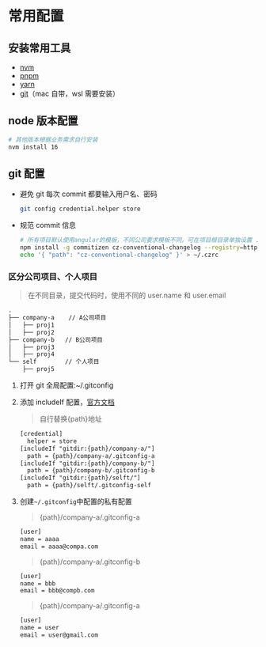 # 常用配置

## 安装常用工具

- [nvm](https://github.com/nvm-sh/nvm#installing-and-updating)
- [pnpm](https://pnpm.io/zh/)
- [yarn](https://yarnpkg.com/getting-started/install)
- [git](https://git-scm.com/downloads)（mac 自带，wsl 需要安装）

## node 版本配置

```sh
# 其他版本根据业务需求自行安装
nvm install 16
```

## git 配置

- 避免 git 每次 commit 都要输入用户名、密码

  ```sh
  git config credential.helper store
  ```

- 规范 commit 信息

  ```sh
  # 所有项目默认使用angular的模板，不同公司要求模板不同，可在项目根目录单独设置 .czrc
  npm install -g commitizen cz-conventional-changelog --registry=https://registry.npmmirror.com
  echo '{ "path": "cz-conventional-changelog" }' > ~/.czrc
  ```

### 区分公司项目、个人项目

> 在不同目录，提交代码时，使用不同的 user.name 和 user.email

```txt
.
├── company-a    // A公司项目
│   ├── proj1
│   ├── proj2
├── company-b   // B公司项目
│   ├── proj3
│   ├── proj4
└── self        // 个人项目
    ├── proj5
```

1. 打开 git 全局配置:~/.gitconfig
2. 添加 includeIf 配置，[官方文档](https://git-scm.com/docs/git-config#_example)

   > 自行替换{path}地址

   ```txt
   [credential]
     helper = store
   [includeIf "gitdir:{path}/company-a/"]
     path = {path}/company-a/.gitconfig-a
   [includeIf "gitdir:{path}/company-b/"]
     path = {path}/company-b/.gitconfig-b
   [includeIf "gitdir:{path}/selft/"]
     path = {path}/selft/.gitconfig-self
   ```

3. 创建`~/.gitconfig`中配置的私有配置

   > {path}/company-a/.gitconfig-a

   ```txt
   [user]
   name = aaaa
   email = aaaa@compa.com
   ```

   > {path}/company-a/.gitconfig-b

   ```txt
   [user]
   name = bbb
   email = bbb@compb.com
   ```

   > {path}/company-a/.gitconfig-a

   ```txt
   [user]
   name = user
   email = user@gmail.com
   ```
